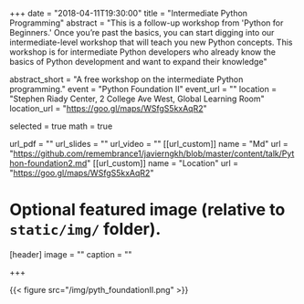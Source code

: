 +++
date = "2018-04-11T19:30:00"
title = "Intermediate Python Programming"
abstract = "This is a follow-up workshop from 'Python for Beginners.' Once you’re past the basics, you can start digging into our intermediate-level workshop that will teach you new Python concepts. This workshop is for intermediate Python developers who already know the basics of Python development and want to expand their knowledge"

abstract_short = "A free workshop on the intermediate Python programming."
event = "Python Foundation II"
event_url = ""
location = "Stephen Riady Center, 2 College Ave West, Global Learning Room"
location_url = "https://goo.gl/maps/WSfgS5kxAqR2"

selected = true
math = true

url_pdf = ""
url_slides = ""
url_video = ""
[[url_custom]]
    name = "Md"
    url = "https://github.com/remembrance1/javierngkh/blob/master/content/talk/Python-foundation2.md"
[[url_custom]]
    name = "Location"
    url = "https://goo.gl/maps/WSfgS5kxAqR2"
    
# Optional featured image (relative to `static/img/` folder).
[header]
image = ""
caption = ""

+++

{{< figure src="/img/pyth_foundationII.png" >}}


